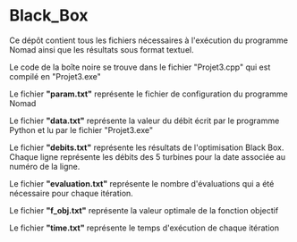 # Black_Box

Ce dépôt contient tous les fichiers nécessaires à l'exécution du programme Nomad ainsi que les résultats sous format textuel.  

Le code de la boîte noire se trouve dans le fichier "Projet3.cpp" qui est compilé en "Projet3.exe" 

Le fichier __"param.txt"__ représente le fichier de configuration du programme Nomad 

Le fichier __"data.txt"__ représente la valeur du débit écrit par le programme Python et lu par le fichier "Projet3.exe" 

Le fichier __"debits.txt"__ représente les résultats de l'optimisation Black Box. Chaque ligne représente les débits des 5 turbines pour la date associée au numéro de la ligne. 

Le fichier __"evaluation.txt"__ représente le nombre d'évaluations qui a été nécessaire pour chaque itération. 

Le fichier __"f_obj.txt"__ représente la valeur optimale de la fonction objectif 

Le fichier __"time.txt"__ représente le temps d'exécution de chaque itération 
